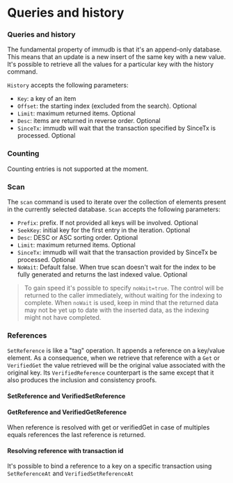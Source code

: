 # Queries and history

### Queries and history <a href="#queries-and-history" id="queries-and-history"></a>

The fundamental property of immudb is that it's an append-only database. This means that an update is a new insert of the same key with a new value. It's possible to retrieve all the values for a particular key with the history command.

`History` accepts the following parameters:

* `Key`: a key of an item
* `Offset`: the starting index (excluded from the search). Optional
* `Limit`: maximum returned items. Optional
* `Desc`: items are returned in reverse order. Optional
* `SinceTx`: immudb will wait that the transaction specified by SinceTx is processed. Optional

### Counting <a href="#counting" id="counting"></a>

Counting entries is not supported at the moment.

### Scan <a href="#scan" id="scan"></a>

The `scan` command is used to iterate over the collection of elements present in the currently selected database. `Scan` accepts the following parameters:

* `Prefix`: prefix. If not provided all keys will be involved. Optional
* `SeekKey`: initial key for the first entry in the iteration. Optional
* `Desc`: DESC or ASC sorting order. Optional
* `Limit`: maximum returned items. Optional
* `SinceTx`: immudb will wait that the transaction provided by SinceTx be processed. Optional
* `NoWait`: Default false. When true scan doesn't wait for the index to be fully generated and returns the last indexed value. Optional

> To gain speed it's possible to specify `noWait=true`. The control will be returned to the caller immediately, without waiting for the indexing to complete. When `noWait` is used, keep in mind that the returned data may not be yet up to date with the inserted data, as the indexing might not have completed.

### References <a href="#references" id="references"></a>

`SetReference` is like a "tag" operation. It appends a reference on a key/value element. As a consequence, when we retrieve that reference with a `Get` or `VerifiedGet` the value retrieved will be the original value associated with the original key. Its `VerifiedReference` counterpart is the same except that it also produces the inclusion and consistency proofs.

#### SetReference and VerifiedSetReference <a href="#setreference-and-verifiedsetreference" id="setreference-and-verifiedsetreference"></a>

#### GetReference and VerifiedGetReference <a href="#getreference-and-verifiedgetreference" id="getreference-and-verifiedgetreference"></a>

When reference is resolved with get or verifiedGet in case of multiples equals references the last reference is returned.

#### Resolving reference with transaction id <a href="#resolving-reference-with-transaction-id" id="resolving-reference-with-transaction-id"></a>

It's possible to bind a reference to a key on a specific transaction using `SetReferenceAt` and `VerifiedSetReferenceAt`

